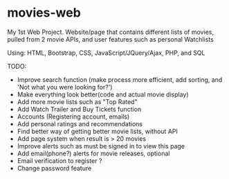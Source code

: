 # movies-web
My 1st Web Project. Website/page that contains different lists of movies,
pulled from 2 movie APIs, and user features such as personal Watchlists

Using: HTML, Bootstrap, CSS, JavaScript/JQuery/Ajax, PHP, and SQL

TODO:
 - Improve search function (make process more efficient,
  add sorting, and 'Not what you were looking for?')
 - Make everything look better(code and actual movie display)
 - Add more movie lists such as "Top Rated"
 - Add Watch Trailer and Buy Tickets function
 - Accounts (Registering account, emails)
 - Add personal ratings and recommendations
- Find better way of getting better movie lists, without API
 - Add page system when result is > 20 movies
 - Improve alerts such as must
 be signed in to view this page
 - Add email(phone?) alerts for movie releases, optional
 - Email verification to register ?
 - Change password feature
 